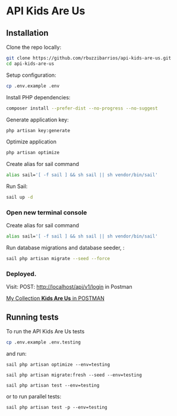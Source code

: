 # API Kids Are Us

## Installation

Clone the repo locally:

```sh
git clone https://github.com/rbuzzibarrios/api-kids-are-us.git
cd api-kids-are-us
```

Setup configuration:

```sh
cp .env.example .env
```

Install PHP dependencies:

```sh
composer install --prefer-dist --no-progress --no-suggest
```

Generate application key:

```sh
php artisan key:generate
```

Optimize application

```sh
php artisan optimize
```
Create alias for sail command

```sh
alias sail='[ -f sail ] && sh sail || sh vendor/bin/sail'
```

Run Sail:

```sh
sail up -d
```

### Open new terminal console

Create alias for sail command

```sh
alias sail='[ -f sail ] && sh sail || sh vendor/bin/sail'
```

Run database migrations and database seeder, :

```sh
sail php artisan migrate --seed --force
```

### Deployed. 

Visit: POST: [http://localhost/api/v1/login](http://localhost/api/v1/login) in Postman

[My Collection **Kids Are Us** in POSTMAN](https://orange-crescent-248105.postman.co/workspace/My-Workspace~820c0ff7-7dfe-48d6-8071-82ed5c480805/collection/7088065-7e4f91e7-b8fa-425e-b360-bb0bc09d6dbb?action=share&creator=7088065)

## Running tests

To run the API Kids Are Us tests

```sh
cp .env.example .env.testing
```

and run:

```
sail php artisan optimize --env=testing
``` 

```
sail php artisan migrate:fresh --seed --env=testing
```

```
sail php artisan test --env=testing
```

or to run parallel tests:

```
sail php artisan test -p --env=testing
```